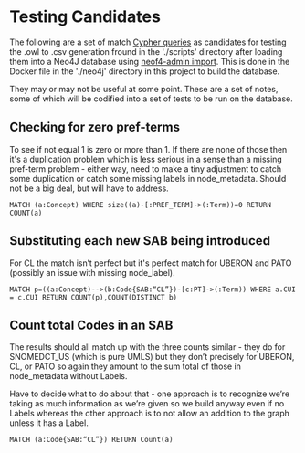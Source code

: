 #  Testing Candidates

The following are a set of match [Cypher queries](https://neo4j.com/developer/cypher/) as candidates for testing the .owl to .csv generation fround in the './scripts' directory after loading them into a Neo4J database using [neof4-admin import](https://neo4j.com/docs/operations-manual/current/tutorial/neo4j-admin-import/). This is done in the Docker file in the './neo4j' directory in this project to build the database.

They may or may not be useful at some point. These are a set of notes, some of which will be codified into a set of tests to be run on the database.

## Checking for zero pref-terms
To see if not equal 1 is zero or more than 1. If there are none of those then it's a duplication problem which is less serious in a sense than a missing pref-term problem - either way, need to make a tiny adjustment to catch some duplication or catch some missing labels in node_metadata. Should not be a big deal, but will have to address.

```buildoutcfg
MATCH (a:Concept) WHERE size((a)-[:PREF_TERM]->(:Term))=0 RETURN COUNT(a)
```

## Substituting each new SAB being introduced

For CL the match isn’t perfect but it's perfect match for UBERON and PATO (possibly an issue with missing node_label).

```buildoutcfg
MATCH p=((a:Concept)-->(b:Code{SAB:“CL”})-[c:PT]->(:Term)) WHERE a.CUI = c.CUI RETURN COUNT(p),COUNT(DISTINCT b)
```

## Count total Codes in an SAB

The results should all match up with the three counts similar - they do for SNOMEDCT_US (which is pure UMLS) but they don’t precisely for UBERON, CL, or PATO so again they amount to the sum total of those in node_metadata without Labels.

Have to decide what to do about that - one approach is to recognize we’re taking as much information as we’re given so we build anyway even if no Labels whereas the other approach is to not allow an addition to the graph unless it has a Label.

```buildoutcfg
MATCH (a:Code{SAB:“CL”}) RETURN Count(a)
```